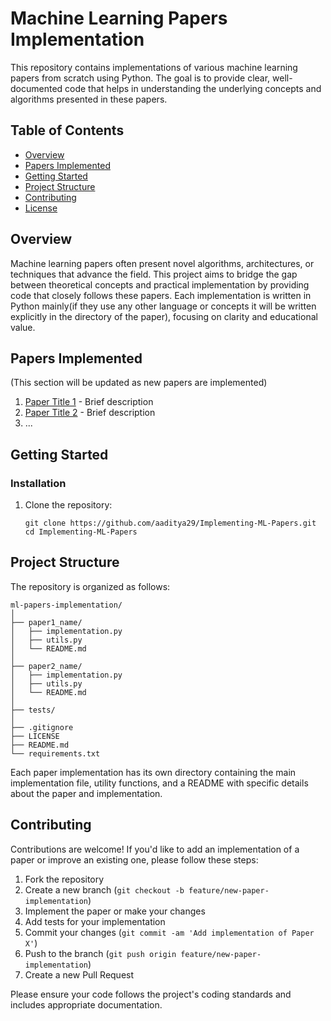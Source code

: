 # Machine Learning Papers Implementation

This repository contains implementations of various machine learning papers from scratch using Python. The goal is to provide clear, well-documented code that helps in understanding the underlying concepts and algorithms presented in these papers.

## Table of Contents

- [Overview](#overview)
- [Papers Implemented](#papers-implemented)
- [Getting Started](#getting-started)
- [Project Structure](#project-structure)
- [Contributing](#contributing)
- [License](#license)

## Overview

Machine learning papers often present novel algorithms, architectures, or techniques that advance the field. This project aims to bridge the gap between theoretical concepts and practical implementation by providing code that closely follows these papers. Each implementation is written in Python mainly(if they use any other language or concepts it will be written explicitly in the directory of the paper), focusing on clarity and educational value.

## Papers Implemented

(This section will be updated as new papers are implemented)

1. [Paper Title 1](link-to-paper) - Brief description
2. [Paper Title 2](link-to-paper) - Brief description
3. ...

## Getting Started

### Installation

1. Clone the repository:

   ```
   git clone https://github.com/aaditya29/Implementing-ML-Papers.git
   cd Implementing-ML-Papers
   ```

## Project Structure

The repository is organized as follows:

```
ml-papers-implementation/
│
├── paper1_name/
│   ├── implementation.py
│   ├── utils.py
│   └── README.md
│
├── paper2_name/
│   ├── implementation.py
│   ├── utils.py
│   └── README.md
│
├── tests/
│
├── .gitignore
├── LICENSE
├── README.md
└── requirements.txt
```

Each paper implementation has its own directory containing the main implementation file, utility functions, and a README with specific details about the paper and implementation.

## Contributing

Contributions are welcome! If you'd like to add an implementation of a paper or improve an existing one, please follow these steps:

1. Fork the repository
2. Create a new branch (`git checkout -b feature/new-paper-implementation`)
3. Implement the paper or make your changes
4. Add tests for your implementation
5. Commit your changes (`git commit -am 'Add implementation of Paper X'`)
6. Push to the branch (`git push origin feature/new-paper-implementation`)
7. Create a new Pull Request

Please ensure your code follows the project's coding standards and includes appropriate documentation.
